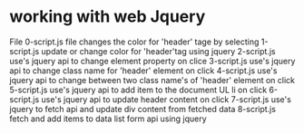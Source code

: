 # working with web Jquery
File 
0-script.js file changes the color for 'header' tage by selecting 
1-script.js update or change color for 'header'tag using jquery
2-script.js use's jquery api to change element property on clice
3-script.js use's jquery api to change class name for 'header' element on click
4-script.js use's jquery api to change between two class name's of 'header' element on click
5-script.js use's jquery api to add item to the document UL li on click
6-script.js use's jquery api to update header content on click
7-script.js use's jquery to fetch api and update div content from fetched data
8-script.js fetch and add items to data list form api using jquery
